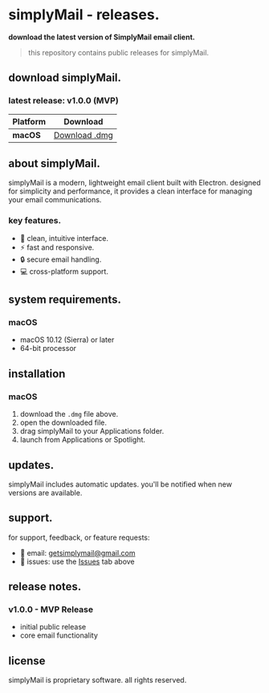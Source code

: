 # simplyMail - releases.

**download the latest version of SimplyMail email client.**

> this repository contains public releases for simplyMail.

## download simplyMail.

### latest release: v1.0.0 (MVP)

| Platform | Download |
|----------|----------|
| **macOS** | [Download .dmg](https://github.com/rkchan77/simplymail-releases/releases/download/v0.1.0/SimplyMail-0.1.0.dmg) |


## about simplyMail.

simplyMail is a modern, lightweight email client built with Electron. designed for simplicity and performance, it provides a clean interface for managing your email communications.

### key features.
- 🎨 clean, intuitive interface.
- ⚡ fast and responsive.
- 🔒 secure email handling.
- 💻 cross-platform support.


## system requirements.

### macOS
- macOS 10.12 (Sierra) or later
- 64-bit processor


## installation

### macOS
1. download the `.dmg` file above.
2. open the downloaded file.
3. drag simplyMail to your Applications folder.
4. launch from Applications or Spotlight.

  
## updates.

simplyMail includes automatic updates. you'll be notified when new versions are available.


## support.

for support, feedback, or feature requests:
- 📧 email: getsimplymail@gmail.com
- 🐛 issues: use the [Issues](https://github.com/rkchan77/simplymail-releases/issues) tab above

## release notes.

### v1.0.0 - MVP Release
- initial public release
- core email functionality


## license

simplyMail is proprietary software. all rights reserved.
